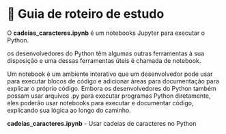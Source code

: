 # 📒 Guia de roteiro de estudo
O **cadeias_caracteres.ipynb** é um notebooks Jupyter para executar o Python. 

os desenvolvedores do Python têm algumas outras ferramentas à sua disposição e uma dessas ferramentas úteis é chamada de notebook. 

Um notebook é um ambiente interativo que um desenvolvedor pode usar para executar blocos de código e adicionar áreas para documentação para explicar o próprio código. 
Embora os desenvolvedores do Python também possam usar arquivos .py para executar programas Python diretamente, eles poderão usar notebooks para executar e documentar código, 
explicando sua lógica ao longo do caminho.

**cadeias_caracteres.ipynb** - Usar cadeias de caracteres no Python
